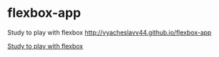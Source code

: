 # flexbox-app
Study to play with flexbox
http://vyacheslavv44.github.io/flexbox-app
 
[Study to play with flexbox](http://vyacheslavv44.github.io/flexbox-app)
